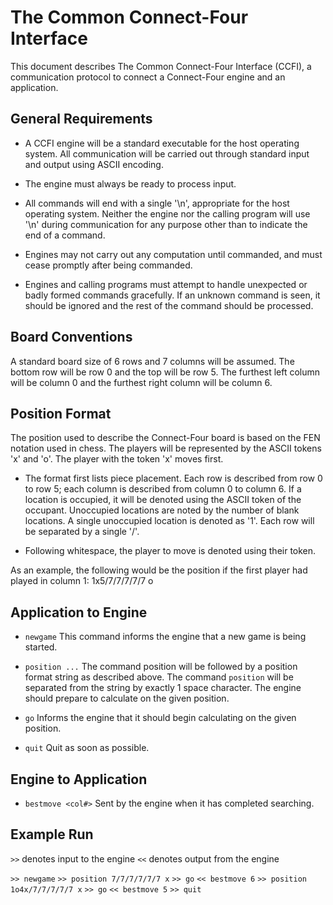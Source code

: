 
The Common Connect-Four Interface
=================================

This document describes The Common Connect-Four Interface (CCFI),
a communication protocol to connect a Connect-Four engine and an application.

General Requirements
--------------------

* A CCFI engine will be a standard executable for the host operating system.
  All communication will be carried out through standard input and output using
  ASCII encoding.

* The engine must always be ready to process input.

* All commands will end with a single '\n', appropriate for the host operating
  system. Neither the engine nor the calling program will use '\n' during communication
  for any purpose other than to indicate the end of a command.

* Engines may not carry out any computation until commanded, and must cease
  promptly after being commanded.

* Engines and calling programs must attempt to handle unexpected or badly formed
  commands gracefully. If an unknown command is seen, it should be ignored and the
  rest of the command should be processed.


Board Conventions
-----------------

A standard board size of 6 rows and 7 columns will be assumed. The bottom row will
be row 0 and the top will be row 5. The furthest left column will be column 0 and
the furthest right column will be column 6.

Position Format
---------------

The position used to describe the Connect-Four board is based on the FEN notation
used in chess. The players will be represented by the ASCII tokens 'x' and 'o'.
The player with the token 'x' moves first.

* The format first lists piece placement. Each row is described from
  row 0 to row 5; each column is described from column 0 to column 6. If a location
  is occupied, it will be denoted using the ASCII token of the occupant. Unoccupied
  locations are noted by the number of blank locations. A single unoccupied location
  is denoted as '1'. Each row will be separated by a single '/'.

* Following whitespace, the player to move is denoted using their token.

As an example, the following would be the position if the first player had played
in column 1:
1x5/7/7/7/7/7 o

Application to Engine
---------------------

* `newgame`
  This command informs the engine that a new game is being started.

* `position ...`
  The command position will be followed by a position format string as described above.
  The command `position` will be separated from the string by exactly 1 space character.
  The engine should prepare to calculate on the given position.

* `go`
  Informs the engine that it should begin calculating on the given position.

* `quit`
  Quit as soon as possible.

Engine to Application
---------------------

* `bestmove <col#>`
  Sent by the engine when it has completed searching.
  
  
Example Run
-----------
`>>` denotes input to the engine
`<<` denotes output from the engine

`>> newgame`
`>> position 7/7/7/7/7/7 x`
`>> go`
`<< bestmove 6`
`>> position 1o4x/7/7/7/7/7 x`
`>> go`
`<< bestmove 5`
`>> quit`
